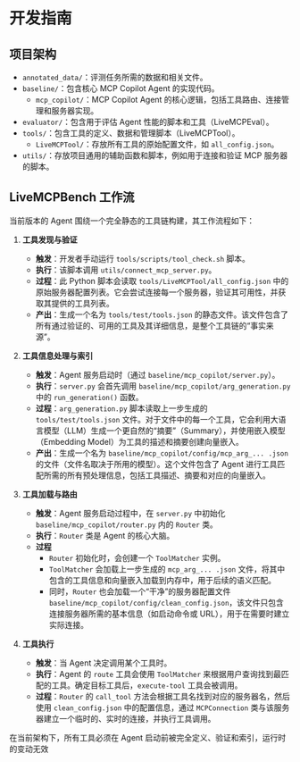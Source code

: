 # 开发指南

## 项目架构

- `annotated_data/`：评测任务所需的数据和相关文件。
- `baseline/`：包含核心 MCP Copilot Agent 的实现代码。
  - `mcp_copilot/`：MCP Copilot Agent 的核心逻辑，包括工具路由、连接管理和服务器实现。
- `evaluator/`：包含用于评估 Agent 性能的脚本和工具（LiveMCPEval）。
- `tools/`：包含工具的定义、数据和管理脚本（LiveMCPTool）。
  - `LiveMCPTool/`：存放所有工具的原始配置文件，如 `all_config.json`。
- `utils/`：存放项目通用的辅助函数和脚本，例如用于连接和验证 MCP 服务器的脚本。

## LiveMCPBench 工作流

当前版本的 Agent 围绕一个完全静态的工具链构建，其工作流程如下：

1. **工具发现与验证**
    - **触发**：开发者手动运行 `tools/scripts/tool_check.sh` 脚本。
    - **执行**：该脚本调用 `utils/connect_mcp_server.py`。
    - **过程**：此 Python 脚本会读取 `tools/LiveMCPTool/all_config.json` 中的原始服务器配置列表。它会尝试连接每一个服务器，验证其可用性，并获取其提供的工具列表。
    - **产出**：生成一个名为 `tools/test/tools.json` 的静态文件。该文件包含了所有通过验证的、可用的工具及其详细信息，是整个工具链的“事实来源”。

2.  **工具信息处理与索引**
    - **触发**：Agent 服务启动时（通过 `baseline/mcp_copilot/server.py`）。
    - **执行**：`server.py` 会首先调用 `baseline/mcp_copilot/arg_generation.py` 中的 `run_generation()` 函数。
    - **过程**：`arg_generation.py` 脚本读取上一步生成的 `tools/test/tools.json` 文件。对于文件中的每一个工具，它会利用大语言模型（LLM）生成一个更自然的“摘要”（Summary），并使用嵌入模型（Embedding Model）为工具的描述和摘要创建向量嵌入。
    - **产出**：生成一个名为 `baseline/mcp_copilot/config/mcp_arg_... .json` 的文件（文件名取决于所用的模型）。这个文件包含了 Agent 进行工具匹配所需的所有预处理信息，包括工具描述、摘要和对应的向量嵌入。

3. **工具加载与路由**
   - **触发**：Agent 服务启动过程中，在 `server.py` 中初始化 `baseline/mcp_copilot/router.py` 内的 `Router` 类。
   - **执行**：`Router` 类是 Agent 的核心大脑。
   - **过程**
     - `Router` 初始化时，会创建一个 `ToolMatcher` 实例。
     - `ToolMatcher` 会加载上一步生成的 `mcp_arg_... .json` 文件，将其中包含的工具信息和向量嵌入加载到内存中，用于后续的语义匹配。
     - 同时，`Router` 也会加载一个“干净”的服务器配置文件 `baseline/mcp_copilot/config/clean_config.json`，该文件只包含连接服务器所需的基本信息（如启动命令或 URL），用于在需要时建立实际连接。

4. **工具执行**
   - **触发**：当 Agent 决定调用某个工具时。
   - **执行**：Agent 的 `route` 工具会使用 `ToolMatcher` 来根据用户查询找到最匹配的工具。确定目标工具后，`execute-tool` 工具会被调用。
   - **过程**：`Router` 的 `call_tool` 方法会根据工具名找到对应的服务器名，然后使用 `clean_config.json` 中的配置信息，通过 `MCPConnection` 类与该服务器建立一个临时的、实时的连接，并执行工具调用。

在当前架构下，所有工具必须在 Agent 启动前被完全定义、验证和索引，运行时的变动无效